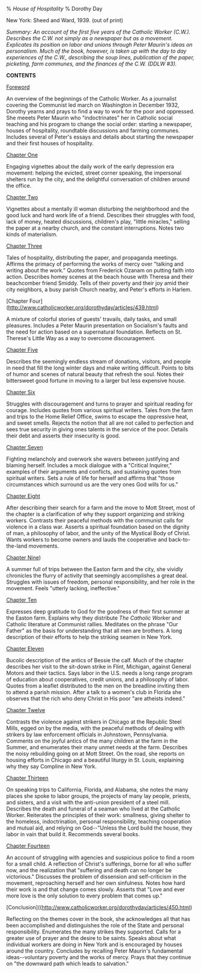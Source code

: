 % *House of Hospitality* 
% Dorothy Day

New York: Sheed and Ward, 1939. (out of print)

*Summary: An account of the first five years of the Catholic Worker
(C.W.). Describes the C.W. not simply as a newspaper but as a movement.
Explicates its position on labor and unions through Peter Maurin's ideas
on personalism. Much of the book, however, is taken up with the day to
day experiences of the C.W., describing the soup lines, publication of
the paper, picketing, farm communes, and the finances of the C.W. (DDLW
\#3).*

**CONTENTS**

[Foreword](http://www.catholicworker.org/dorothyday/articles/435.html)

An overview of the beginnings of the Catholic Worker. As a journalist
covering the Communist led march on Washington in December 1932, Dorothy
yearns and prays to find a way to work for the poor and oppressed. She
meeets Peter Maurin who "indoctrinates" her in Catholic social teaching
and his program to change the social order: starting a newspaper, houses
of hospitality, roundtable discussions and farming communes. Includes
several of Peter's essays and details about starting the newspaper and
their first houses of hospitality.

[Chapter One](http://www.catholicworker.org/dorothyday/articles/436.html)

Engaging vignettes about the daily work of the early depression era
movement: helping the evicted, street corner speaking, the impersonal
shelters run by the city, and the delightful conversation of children
around the office.

[Chapter Two](http://www.catholicworker.org/dorothyday/articles/437.html)

Vignettes about a mentally ill woman disturbing the neighborhood and the
good luck and hard work life of a friend. Describes their struggles with
food, lack of money, heated discussions, children's play, "little
miracles," selling the paper at a nearby church, and the constant
interruptions. Notes two kinds of materialism.

[Chapter Three](http://www.catholicworker.org/dorothyday/articles/438.html)

Tales of hospitality, distributing the paper, and propaganda meetings.
Affirms the primacy of performing the works of mercy over "talking and
writing about the work." Quotes from Frederick Ozanam on putting faith
into action. Describes homey scenes at the beach house with Theresa and
their beachcomber friend Smiddy. Tells of their poverty and their joy
amid their city neighbors, a busy parish Church nearby, and Peter's
efforts in Harlem.

[Chapter Four] (http://www.catholicworker.org/dorothyday/articles/439.html)

A mixture of colorful stories of guests' travails, daily tasks, and
small pleasures. Includes a Peter Maurin presentation on Socialism's
faults and the need for action based on a supernatural foundation.
Reflects on St. Therese's Little Way as a way to overcome
discouragement.

[Chapter Five](http://www.catholicworker.org/dorothyday/articles/440.html)

Describes the seemingly endless stream of donations, visitors, and
people in need that fill the long winter days and make writing
difficult. Points to bits of humor and scenes of natural beauty that
refresh the soul. Notes their bittersweet good fortune in moving to a
larger but less expensive house.

[Chapter Six](http://www.catholicworker.org/dorothyday/articles/441.html)

Struggles with discouragement and turns to prayer and spiritual reading
for courage. Includes quotes from various spiritual writers. Tales from
the farm and trips to the Home Relief Office, swims to escape the
oppressive heat, and sweet smells. Rejects the notion that all are not
called to perfection and sees true security in giving ones talents in
the service of the poor. Details their debt and asserts their insecurity
is good.

[Chapter Seven](http://www.catholicworker.org/dorothyday/articles/442.html)

Fighting melancholy and overwork she wavers between justifying and
blaming herself. Includes a mock dialogue with a "Critical Inquirer,"
examples of their arguments and conflicts, and sustaining quotes from
spiritual writers. Sets a rule of life for herself and affirms that
"those circumstances which surround us are the very ones God wills for
us."

[Chapter Eight](http://www.catholicworker.org/dorothyday/articles/443.html)

After describing their search for a farm and the move to Mott Street,
most of the chapter is a clarification of why they support organizing
and striking workers. Contrasts their peaceful methods with the
communist calls for violence in a class war. Asserts a spiritual
foundation based on the dignity of man, a philosophy of labor, and the
unity of the Mystical Body of Christ. Wants workers to become owners and
lauds the cooperative and back-to-the-land movements.

[Chapter Nine](http://www.catholicworker.org/dorothyday/articles/444.html))

A summer full of trips between the Easton farm and the city, she vividly
chronicles the flurry of activity that seemingly accomplishes a great
deal. Struggles with issues of freedom, personal responsibility, and her
role in the movement. Feels "utterly lacking, ineffective."

[Chapter Ten](http://www.catholicworker.org/dorothyday/articles/445.html)

Expresses deep gratitude to God for the goodness of their first summer
at the Easton farm. Explains why they distribute *The Catholic Work*er
and Catholic literature at Communist rallies. Meditates on the phrase
"Our Father" as the basis for understanding that all men are brothers. A
long description of their efforts to help the striking seamen in New
York.

[Chapter Eleven](http://www.catholicworker.org/dorothyday/articles/446.html)

Bucolic description of the antics of Bessie the calf. Much of the
chapter describes her visit to the sit-down strike in Flint, Michigan,
against General Motors and their tactics. Says labor in the U.S. needs a
long range program of education about cooperatives, credit unions, and a
philosophy of labor. Quotes from a leaflet distributed to the men on the
breadline inviting them to attend a parish mission. After a talk to a
women's club in Florida she observes that the rich who deny Christ in
His poor "are atheists indeed."

[Chapter Twelve](http://www.catholicworker.org/dorothyday/articles/447.html)

Contrasts the violence against strikers in Chicago at the Republic Steel
Mills, egged on by the media, with the peaceful methods of dealing with
strikers by law enforcement officials in Johnstown, Pennsylvania.
Comments on the joyful antics of the many children at the farm in the
Summer, and enumerates their many unmet needs at the farm. Describes the
noisy rebuilding going on at Mott Street. On the road, she reports on
housing efforts in Chicago and a beautiful liturgy in St. Louis,
explaining why they say Compline in New York.

[Chapter Thirteen](http://www.catholicworker.org/dorothyday/articles/448.html)

On speaking trips to California, Florida, and Alabama, she notes the
many places she spoke to labor groups, the projects of many lay people,
priests, and sisters, and a visit with the anti-union president of a
steel mill. Describes the death and funeral of a seaman who lived at the
Catholic Worker. Reiterates the principles of their work: smallness,
giving shelter to the homeless, indoctrination, personal responsibility,
teaching cooperation and mutual aid, and relying on God--"Unless the
Lord build the house, they labor in vain that build it. Recommends
several books.

[Chapter Fourteen](http://www.catholicworker.org/dorothyday/articles/449.html)

An account of struggling with agencies and suspicious police to find a
room for a small child. A reflection of Christ's sufferings, borne for
all who suffer now, and the realization that "suffering and death can no
longer be victorious." Discusses the problem of dissension and
self-criticism in the movement, reproaching herself and her own
sinfulness. Notes how hard their work is and that change comes slowly.
Asserts that "Love and ever more love is the only solution to every
problem that comes up."

[Conclusion]((http://www.catholicworker.org/dorothyday/articles/450.html)

Reflecting on the themes cover in the book, she acknowledges all that
has been accomplished and distinguishes the role of the State and
personal responsibility. Enumerates the many strikes they supported.
Calls for a greater use of prayer and the desire to be saints. Speaks
about what individual workers are doing in New York and is encouraged by
houses around the country. Concludes by recalling Peter Maurin's
fundamental ideas--voluntary poverty and the works of mercy. Prays that
they continue on "the downward path which leads to salvation."
